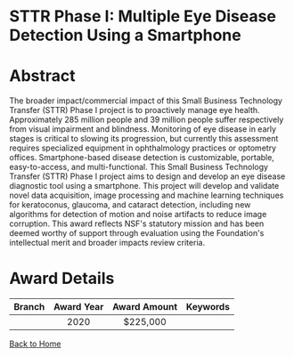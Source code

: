 
STTR Phase I: Multiple Eye Disease Detection Using a Smartphone
===============================================================

# Abstract


The broader impact/commercial impact of this Small Business Technology Transfer (STTR) Phase I project is to proactively manage eye health. Approximately 285 million people and 39 million people suffer respectively from visual impairment and blindness. Monitoring of eye disease in early stages is critical to slowing its progression, but currently this assessment requires specialized equipment in ophthalmology practices or optometry offices. Smartphone-based disease detection is customizable, portable, easy-to-access, and multi-functional. This Small Business Technology Transfer (STTR) Phase I project aims to design and develop an eye disease diagnostic tool using a smartphone. This project will develop and validate novel data acquisition, image processing and machine learning techniques for keratoconus, glaucoma, and cataract detection, including new algorithms for detection of motion and noise artifacts to reduce image corruption. This award reflects NSF's statutory mission and has been deemed worthy of support through evaluation using the Foundation's intellectual merit and broader impacts review criteria.  

# Award Details

|Branch|Award Year|Award Amount|Keywords|
| :---: | :---: | :---: | :---: |
||2020|$225,000||
  
  


[Back to Home](https://github.com/chrischow/dod_sbir_awards/Reports/JT/#632)
